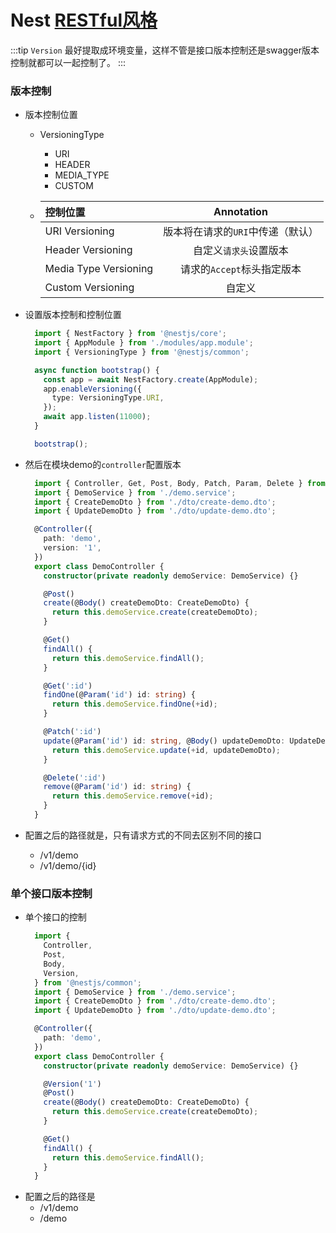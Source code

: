 # Nest [RESTful风格](https://ggupzhh.github.io/blog/pages/document/api/01-RESTful%E9%A3%8E%E6%A0%BC.html)

:::tip 
`Version` 最好提取成环境变量，这样不管是接口版本控制还是swagger版本控制就都可以一起控制了。
:::

### 版本控制
  - 版本控制位置
    - VersioningType
      - URI
      - HEADER
      - MEDIA_TYPE
      - CUSTOM
       
    - | 控制位置 | Annotation |
      | :------------ | :---------: |
      | URI Versioning | 版本将在请求的`URI`中传递（默认）|
      | Header Versioning | 自定义`请求头`设置版本 |
      | Media Type Versioning | 请求的`Accept`标头指定版本 |
      | Custom Versioning | 自定义 |

  - 设置版本控制和控制位置
    ```ts
      import { NestFactory } from '@nestjs/core';
      import { AppModule } from './modules/app.module';
      import { VersioningType } from '@nestjs/common';

      async function bootstrap() {
        const app = await NestFactory.create(AppModule);
        app.enableVersioning({
          type: VersioningType.URI,
        });
        await app.listen(11000);
      }

      bootstrap();
    ```
  - 然后在模块demo的`controller`配置版本
    ```ts
      import { Controller, Get, Post, Body, Patch, Param, Delete } from '@nestjs/common';
      import { DemoService } from './demo.service';
      import { CreateDemoDto } from './dto/create-demo.dto';
      import { UpdateDemoDto } from './dto/update-demo.dto';

      @Controller({
        path: 'demo',
        version: '1',
      })
      export class DemoController {
        constructor(private readonly demoService: DemoService) {}

        @Post()
        create(@Body() createDemoDto: CreateDemoDto) {
          return this.demoService.create(createDemoDto);
        }

        @Get()
        findAll() {
          return this.demoService.findAll();
        }

        @Get(':id')
        findOne(@Param('id') id: string) {
          return this.demoService.findOne(+id);
        }

        @Patch(':id')
        update(@Param('id') id: string, @Body() updateDemoDto: UpdateDemoDto) {
          return this.demoService.update(+id, updateDemoDto);
        }

        @Delete(':id')
        remove(@Param('id') id: string) {
          return this.demoService.remove(+id);
        }
      }

    ```
  - 配置之后的路径就是，只有请求方式的不同去区别不同的接口
    - /v1/demo
    - /v1/demo/{id}

### 单个接口版本控制
  - 单个接口的控制
    ```ts
      import {
        Controller,
        Post,
        Body,
        Version,
      } from '@nestjs/common';
      import { DemoService } from './demo.service';
      import { CreateDemoDto } from './dto/create-demo.dto';
      import { UpdateDemoDto } from './dto/update-demo.dto';

      @Controller({
        path: 'demo',
      })
      export class DemoController {
        constructor(private readonly demoService: DemoService) {}

        @Version('1')
        @Post()
        create(@Body() createDemoDto: CreateDemoDto) {
          return this.demoService.create(createDemoDto);
        }

        @Get()
        findAll() {
          return this.demoService.findAll();
        }
      }
    ```
  - 配置之后的路径是
    - /v1/demo
    - /demo